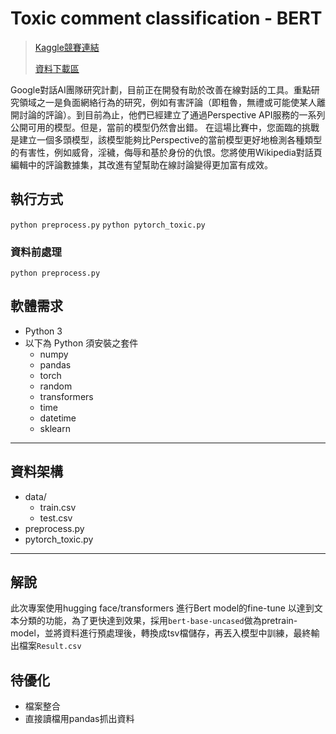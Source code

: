 # Toxic comment classification - BERT 

> [Kaggle競賽連結](https://www.kaggle.com/c/jigsaw-toxic-comment-classification-challenge/)
>
> [資料下載區](https://www.kaggle.com/c/jigsaw-toxic-comment-classification-challenge/data)

Google對話AI團隊研究計劃，目前正在開發有助於改善在線對話的工具。重點研究領域之一是負面網絡行為的研究，例如有害評論（即粗魯，無禮或可能使某人離開討論的評論）。到目前為止，他們已經建立了通過Perspective API服務的一系列公開可用的模型。但是，當前的模型仍然會出錯。
在這場比賽中，您面臨的挑戰是建立一個多頭模型，該模型能夠比Perspective的當前模型更好地檢測各種類型的有害性，例如威脅，淫穢，侮辱和基於身份的仇恨。您將使用Wikipedia對話頁編輯中的評論數據集，其改進有望幫助在線討論變得更加富有成效。


## 執行方式
```python preprocess.py```
```python pytorch_toxic.py```

### 資料前處理

```python preprocess.py```

## 軟體需求

- Python 3
- 以下為 Python 須安裝之套件
  - numpy
  - pandas
  - torch
  - random
  - transformers
  - time
  - datetime
  - sklearn
---

## 資料架構
- data/
  - train.csv
  - test.csv
- preprocess.py
- pytorch_toxic.py
---

## 解說
此次專案使用hugging face/transformers 進行Bert model的fine-tune 以達到文本分類的功能，為了更快達到效果，採用`bert-base-uncased`做為pretrain-model，並將資料進行預處理後，轉換成tsv檔儲存，再丟入模型中訓練，最終輸出檔案`Result.csv`

## 待優化
* 檔案整合
* 直接讀檔用pandas抓出資料
